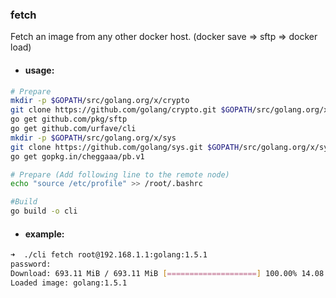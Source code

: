 ### fetch
  Fetch an image from any other docker host. (docker save => sftp => docker load)
- #### usage: 

```bash
# Prepare
mkdir -p $GOPATH/src/golang.org/x/crypto
git clone https://github.com/golang/crypto.git $GOPATH/src/golang.org/x/crypto
go get github.com/pkg/sftp
go get github.com/urfave/cli
mkdir -p $GOPATH/src/golang.org/x/sys
git clone https://github.com/golang/sys.git $GOPATH/src/golang.org/x/sys
go get gopkg.in/cheggaaa/pb.v1

# Prepare (Add following line to the remote node)
echo "source /etc/profile" >> /root/.bashrc

#Build
go build -o cli
```
- #### example:
```bash
➜  ./cli fetch root@192.168.1.1:golang:1.5.1  
password: 
Download: 693.11 MiB / 693.11 MiB [====================] 100.00% 14.08 MiB/s 49s
Loaded image: golang:1.5.1

```
